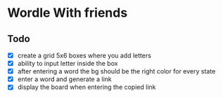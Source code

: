 # Wordle With friends

## Todo

- [x] create a grid 5x6 boxes where you add letters
- [x] ability to input letter inside the box
- [x] after entering a word the bg should be the right color for every state
- [x] enter a word and generate a link
- [x] display the board when entering the copied link
